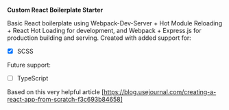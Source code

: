 **Custom React Boilerplate Starter**

Basic React boilerplate using Webpack-Dev-Server + Hot Module Reloading + React Hot Loading for development, and Webpack + Express.js for production building and serving. Created with added support for:
- [x] SCSS

Future support:
- [ ] TypeScript

 
Based on this very helpful article [https://blog.usejournal.com/creating-a-react-app-from-scratch-f3c693b84658]


